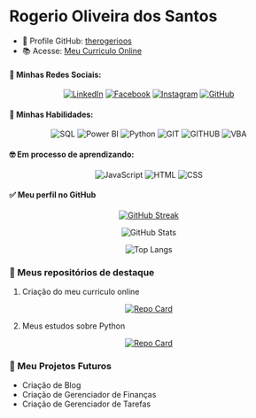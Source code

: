 # Rogerio Oliveira dos Santos
* 🦗 Profile GitHub: [therogerioos](https://github.com/therogerioos)
* 📚 Acesse: [Meu Curriculo Online](https://therogerioos.github.io/resume/)
                                                            
#### 📱 Minhas Redes Sociais:

<center>

[![LinkedIn](https://img.shields.io/badge/LinkedIn-000?style=for-the-badge&logo=linkedin&logoColor=0E76A8)](https://www.linkedin.com/in/rogeriooliveiradossantos/)
[![Facebook](https://img.shields.io/badge/Facebook-000?style=for-the-badge&logo=facebook)](https://www.facebook.com/rogeriooliveirasantos)
[![Instagram](https://img.shields.io/badge/Instagram-000?style=for-the-badge&logo=instagram)](https://www.instagram.com/therogerioos/)
[![GitHub](https://img.shields.io/badge/GitHub-000?style=for-the-badge&logo=github)](https://github.com/therogerioos)

</center>

#### 💪 Minhas Habilidades:

<center>

![SQL](https://img.shields.io/badge/SQL-000?style=for-the-badge&logo=sql)
![Power BI](https://img.shields.io/badge/PowerBI-000?style=for-the-badge&logo=PowerBI)
![Python](https://img.shields.io/badge/Python-000?style=for-the-badge&logo=Python)
![GIT](https://img.shields.io/badge/git-000?style=for-the-badge&logo=git)
![GITHUB](https://img.shields.io/badge/github-000?style=for-the-badge&logo=github)
![VBA](https://img.shields.io/badge/VBA-000?style=for-the-badge&logo=vba)


</center>


#### 🤓 Em processo de aprendizando:

<center>

![JavaScript](https://img.shields.io/badge/JavaScript-000?style=for-the-badge&logo=javascript)
![HTML](https://img.shields.io/badge/HTML-000?style=for-the-badge&logo=HTML)
![CSS](https://img.shields.io/badge/CSS-000?style=for-the-badge&logo=CSS)

</center>

#### ✅ Meu perfil no GitHub

<center>

[![GitHub Streak](https://streak-stats.demolab.com/?user=therogerioos&theme=dark&background=000&border=30A3DC&dates=FFF)](https://git.io/streak-stats)


![GitHub Stats](https://github-readme-stats.vercel.app/api?username=therogerioos&theme=transparent&bg_color=000&border_color=30A3DC&show_icons=true&icon_color=30A3DC&title_color=FFA500&text_color=FFF)


![Top Langs](https://github-readme-stats-git-masterrstaa-rickstaa.vercel.app/api/top-langs/?username=therogerioos&bg_color=000&border_color=30A3DC&title_color=FFA500&text_color=FFF)

</center>

### 📖 Meus repositórios de destaque

1) Criação do meu curriculo online

<center>

[![Repo Card](https://github-readme-stats.vercel.app/api/pin/?username=therogerioos&repo=resume&bg_color=000&border_color=30A3DC&show_icons=true&icon_color=30A3DC&title_color=FFA500&text_color=FFF)](https://github.com/therogerioos/resume)

</center>

2) Meus estudos sobre Python

<center>

[![Repo Card](https://github-readme-stats.vercel.app/api/pin/?username=therogerioos&repo=EstudosPython&bg_color=000&border_color=30A3DC&show_icons=true&icon_color=30A3DC&title_color=FFA500&text_color=FFF)](https://github.com/therogerioos/EstudosPython)


</center>


### 📁 Meu Projetos Futuros

* Criação de Blog
* Criação de Gerenciador de Finanças
* Criação de Gerenciador de Tarefas



